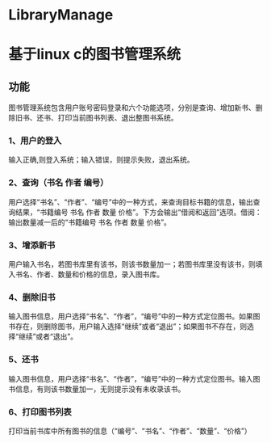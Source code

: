 # LibraryManage
# 基于linux c的图书管理系统

## 功能

图书管理系统包含用户账号密码登录和六个功能选项，分别是查询、增加新书、删除旧书、还书、打印当前图书列表、退出整图书系统。

### 1、用户的登入      

输入正确,则登入系统；输入错误，则提示失败，退出系统。



### 2、查询（书名 作者 编号）

用户选择“书名”、“作者”、“编号”中的一种方式，来查询目标书籍的信息，输出查询结果，“书籍编号  书名  作者  数量  价格”。下方会输出“借阅和返回”选项。借阅：输出数量减一后的“书籍编号  书名  作者  数量  价格”。



### 3、增添新书

用户输入书名，若图书库里有该书，则该书数量加一；若图书库里没有该书，则填入书名、作者、数量和价格的信息，录入图书库。



### 4、删除旧书

输入图书信息，用户选择“书名”、“作者”，“编号”中的一种方式定位图书。如果图书存在，则删除图书，用户输入选择“继续”或者“退出”；如果图书不存在，则选择“继续”或者“退出”。

### 5、还书

输入图书信息，用户选择“书名”、“作者”，“编号”中的一种方式定位图书。输入图书信息，有则该书数量加一，无则提示没有未收录该书。



### 6、打印图书列表

打印当前书库中所有图书的信息（“编号”、“书名”、“作者”、“数量”、“价格”）






